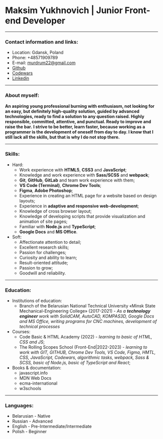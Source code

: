 # **Maksim Yukhnovich | Junior Front-end Developer**

----

### Contact information and links: 
* Location: Gdansk, Poland
* Phone: +48571909789
* E-mail: murdrum22@gmail.com
* [Github](https://github.com/bizhluzdy)
* [Codewars](https://www.codewars.com/users/rsschool_2af18734ac9d1db3)
* [Linkedin](https://www.linkedin.com/in/myukhnovich/)

----

### About myself: 
__An aspiring young professional burning with enthusiasm, not looking for an easy, but definitely high-quality solution, guided by advanced technologies, ready to find a solution to any question raised. Highly responsible, committed, attentive, and punctual. Ready to improve and raise the bar.__
__I strive to be better, learn faster, because working as a programmer is the development of oneself from day to day. I know that I still lack all the skills, but that is why I do not stop there.__

----

### Skills: 
* Hard:
    * Work experience with **HTML5**, **CSS3** and **JavaScript**;
    * Knowledge and work experience with **Sass/SCSS** and **webpack**;
    * **Git**, **GitHub**, **GitLab** and team work experience with them;
    * **VS Code (Terminal)**, **Chrome Dev Tools**;
    * **Figma**, **Adobe Photoshop**;
    * Experience in creating an HTML page for a website based on design layouts;
    * Experience in **adaptive and responsive web-development**;
    * Knowledge of cross browser layout;
    * Knowledge of developing scripts that provide visualization and animation of site pages;
    * Familiar with **Node.js** and **TypeScript**;
    * **Google Docs** and **MS Office**.
* Soft: 
    * Affectionate attention to detail;
    * Excellent research skills;
    * Passion for challenges;
    * Curiosity and ability to learn;
    * Result-oriented attitude;
    * Passion to grow;
    * Goodwill and reliability.

----

### Education:  
* Institutions of education:
    * Branch of the Belarusian National Technical University «Minsk State Mechanical-Engineering College» (2017-2021) - *As a ***technology engineer*** work with SolidCAM, AutoCAD, KOMPAS3D, Google Docs and MS Office, writing programs for CNC machines, development of technical processes* 
* Courses:
    * Code Basic & HTML Academy (2022) - *learning to basic of HTML, CSS and JS*;
    * The Rolling Scopes School (Front-End|2022-2023) - *learning to work with GIT, GITHUB, Chrome Dev Tools, VS Code, Figma, HMTL, CSS, JavaScript, Codewars, algorithmic tasks, webpack, Sass & SCSS, basic of Node.js, basic of TypeScript and React*;
* Books & documentation:
    * javascript.info 
    * MDN Web Docs
    * ecma-international
    * w3schools

----

### Languages: 
* Belarusian - Native
* Russian - Advanced 
* English - Pre-Intermediate/Intermediate 
* Polish - Beginner